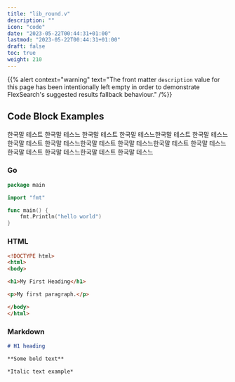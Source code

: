 ```yaml
---
title: "lib_round.v"
description: ""
icon: "code"
date: "2023-05-22T00:44:31+01:00"
lastmod: "2023-05-22T00:44:31+01:00"
draft: false
toc: true
weight: 210
---
```


{{% alert context="warning" text="The front matter `description` value for this page has been intentionally left empty in order to demonstrate FlexSearch's suggested results fallback behaviour." /%}}

## Code Block Examples

한국말 테스트 한국말 테스느
한국말 테스트 한국말 테스느한국말 테스트 한국말 테스느한국말 테스트 한국말 테스느한국말 테스트 한국말 테스느한국말 테스트 한국말 테스느한국말 테스트 한국말 테스느한국말 테스트 한국말 테스느

### Go

```go
package main

import "fmt"

func main() {
    fmt.Println("hello world")
}
```

### HTML

```html
<!DOCTYPE html>
<html>
<body>

<h1>My First Heading</h1>

<p>My first paragraph.</p>

</body>
</html>
```

### Markdown

```md
# H1 heading

**Some bold text**

*Italic text example*
```